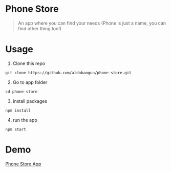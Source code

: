 # Phone Store
> An app where you can find your needs (Phone is just a name, you can find other thing too!)

# Usage

1. Clone this repo
```
git clone https://github.com/aldobangun/phone-store.git
```

2. Go to app folder
```
cd phone-store
```

3. install packages
```
npm install
```

4. run the app
```
npm start
```

# Demo
[Phone Store App](https://phone-store-mitrafor.netlify.app/)